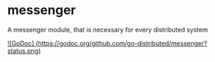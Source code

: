 messenger
=========

A messenger module, that is necessary for every distributed system

[![GoDoc] (https://godoc.org/github.com/go-distributed/messenger?status.png)](https://godoc.org/github.com/go-distributed/messenger)
